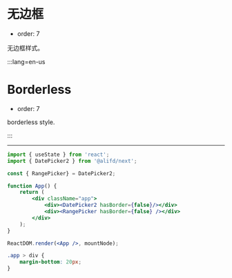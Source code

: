 # 无边框

-   order: 7

无边框样式。

:::lang=en-us

# Borderless

-   order: 7

borderless style.

:::

---

```jsx
import { useState } from 'react';
import { DatePicker2 } from '@alifd/next';

const { RangePicker} = DatePicker2;

function App() {
    return (
        <div className="app">
            <div><DatePicker2 hasBorder={false}/></div>
            <div><RangePicker hasBorder={false} /></div>
        </div>
    );
}

ReactDOM.render(<App />, mountNode);
```

```css
.app > div {
    margin-bottom: 20px;
}
```

